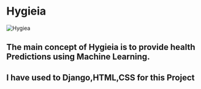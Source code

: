 # Hygieia

![Hygiea](https://user-images.githubusercontent.com/69431876/134715320-fb26b82e-7839-4588-acd5-b7767c0c05e4.gif)

## The main concept of Hygieia is to provide health Predictions using Machine Learning.
## I have used to Django,HTML,CSS for this Project

